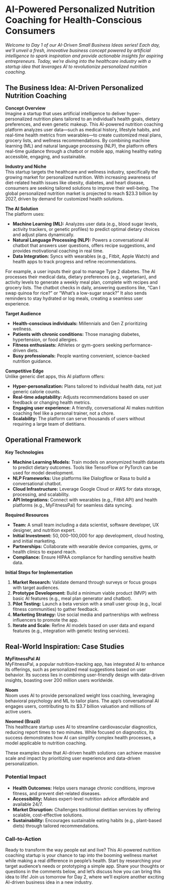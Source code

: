 # AI-Powered Personalized Nutrition Coaching for Health-Conscious Consumers

*Welcome to Day 1 of our AI-Driven Small Business Ideas series! Each day, we’ll unveil a fresh, innovative business concept powered by artificial intelligence to spark inspiration and provide actionable insights for aspiring entrepreneurs. Today, we’re diving into the healthcare industry with a startup idea that leverages AI to revolutionize personalized nutrition coaching.*

## The Business Idea: AI-Driven Personalized Nutrition Coaching

**Concept Overview**  
Imagine a startup that uses artificial intelligence to deliver hyper-personalized nutrition plans tailored to an individual’s health goals, dietary preferences, and even genetic makeup. This AI-powered nutrition coaching platform analyzes user data—such as medical history, lifestyle habits, and real-time health metrics from wearables—to create customized meal plans, grocery lists, and wellness recommendations. By combining machine learning (ML) and natural language processing (NLP), the platform offers real-time guidance through a chatbot or mobile app, making healthy eating accessible, engaging, and sustainable.

**Industry and Niche**  
This startup targets the healthcare and wellness industry, specifically the growing market for personalized nutrition. With increasing awareness of diet-related health issues like obesity, diabetes, and heart disease, consumers are seeking tailored solutions to improve their well-being. The global personalized nutrition market is projected to reach $23.3 billion by 2027, driven by demand for customized health solutions.[](https://www.mdpi.com/2071-1050/16/5/1790)

**The AI Solution**  
The platform uses:  
- **Machine Learning (ML):** Analyzes user data (e.g., blood sugar levels, activity trackers, or genetic profiles) to predict optimal dietary choices and adjust plans dynamically.  
- **Natural Language Processing (NLP):** Powers a conversational AI chatbot that answers user questions, offers recipe suggestions, and provides motivational coaching in real time.  
- **Data Integration:** Syncs with wearables (e.g., Fitbit, Apple Watch) and health apps to track progress and refine recommendations.  

For example, a user inputs their goal to manage Type 2 diabetes. The AI processes their medical data, dietary preferences (e.g., vegetarian), and activity levels to generate a weekly meal plan, complete with recipes and grocery lists. The chatbot checks in daily, answering questions like, “Can I swap quinoa for rice?” or “What’s a low-sugar snack?” It also sends reminders to stay hydrated or log meals, creating a seamless user experience.

**Target Audience**  
- **Health-conscious individuals:** Millennials and Gen Z prioritizing wellness.  
- **Patients with chronic conditions:** Those managing diabetes, hypertension, or food allergies.  
- **Fitness enthusiasts:** Athletes or gym-goers seeking performance-driven diets.  
- **Busy professionals:** People wanting convenient, science-backed nutrition guidance.

**Competitive Edge**  
Unlike generic diet apps, this AI platform offers:  
- **Hyper-personalization:** Plans tailored to individual health data, not just generic calorie counts.  
- **Real-time adaptability:** Adjusts recommendations based on user feedback or changing health metrics.  
- **Engaging user experience:** A friendly, conversational AI makes nutrition coaching feel like a personal trainer, not a chore.  
- **Scalability:** The platform can serve thousands of users without requiring a large team of dietitians.

## Operational Framework

**Key Technologies**  
- **Machine Learning Models:** Train models on anonymized health datasets to predict dietary outcomes. Tools like TensorFlow or PyTorch can be used for model development.  
- **NLP Frameworks:** Use platforms like Dialogflow or Rasa to build a conversational chatbot.  
- **Cloud Infrastructure:** Leverage Google Cloud or AWS for data storage, processing, and scalability.  
- **API Integrations:** Connect with wearables (e.g., Fitbit API) and health platforms (e.g., MyFitnessPal) for seamless data syncing.

**Required Resources**  
- **Team:** A small team including a data scientist, software developer, UX designer, and nutrition expert.  
- **Initial Investment:** $50,000–$100,000 for app development, cloud hosting, and initial marketing.  
- **Partnerships:** Collaborate with wearable device companies, gyms, or health clinics to expand reach.  
- **Compliance:** Ensure HIPAA compliance for handling sensitive health data.

**Initial Steps for Implementation**  
1. **Market Research:** Validate demand through surveys or focus groups with target audiences.  
2. **Prototype Development:** Build a minimum viable product (MVP) with basic AI features (e.g., meal plan generator and chatbot).  
3. **Pilot Testing:** Launch a beta version with a small user group (e.g., local fitness communities) to gather feedback.  
4. **Marketing Strategy:** Use social media and partnerships with wellness influencers to promote the app.  
5. **Iterate and Scale:** Refine AI models based on user data and expand features (e.g., integration with genetic testing services).

## Real-World Inspiration: Case Studies

**MyFitnessPal AI**  
MyFitnessPal, a popular nutrition-tracking app, has integrated AI to enhance its offerings, such as personalized meal suggestions based on user behavior. Its success lies in combining user-friendly design with data-driven insights, boasting over 200 million users worldwide.

**Noom**  
Noom uses AI to provide personalized weight loss coaching, leveraging behavioral psychology and ML to tailor plans. The app’s conversational AI engages users, contributing to its $3.7 billion valuation and millions of active users.

**Neomed (Brazil)**  
This healthcare startup uses AI to streamline cardiovascular diagnostics, reducing report times to two minutes. While focused on diagnostics, its success demonstrates how AI can simplify complex health processes, a model applicable to nutrition coaching.[](https://cloud.google.com/transform/101-real-world-generative-ai-use-cases-from-industry-leaders)

These examples show that AI-driven health solutions can achieve massive scale and impact by prioritizing user experience and data-driven personalization.

### Potential Impact

- **Health Outcomes:** Helps users manage chronic conditions, improve fitness, and prevent diet-related diseases.  
- **Accessibility:** Makes expert-level nutrition advice affordable and available 24/7.  
- **Market Disruption:** Challenges traditional dietitian services by offering scalable, cost-effective solutions.  
- **Sustainability:** Encourages sustainable eating habits (e.g., plant-based diets) through tailored recommendations.

### Call-to-Action

Ready to transform the way people eat and live? This AI-powered nutrition coaching startup is your chance to tap into the booming wellness market while making a real difference in people’s health. Start by researching your target audience’s needs or prototyping a simple app. Share your thoughts or questions in the comments below, and let’s discuss how you can bring this idea to life! Join us tomorrow for Day 2, where we’ll explore another exciting AI-driven business idea in a new industry.
